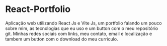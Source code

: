 # React-Portfolio
Aplicação web utilizando React Js e Vite Js, um portfolio falando um pouco sobre mim, as tecnologias que eu uso e um button com o meu repositório git.
Minhas redes sociais com links, meu contato, email e localização e tambem um button com o download do meu curriculo.

